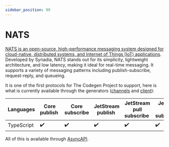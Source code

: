 ```yaml
---
sidebar_position: 99
---
```


# NATS

[NATS is an open-source, high-performance messaging system designed for cloud-native, distributed systems, and Internet of Things (IoT) applications](https://nats.io/). Developed by Synadia, NATS stands out for its simplicity, lightweight architecture, and low latency, making it ideal for real-time messaging. It supports a variety of messaging patterns including publish-subscribe, request-reply, and queueing. 

It is one of the first protocols for The Codegen Project to support, here is what is currently available through the generators ([channels](../generators/channels.md) and [client](../generators/client.md)):

| **Languages** | Core publish | Core subscribe | JetStream publish | JetStream pull subscribe | JetStream push subscription
|---|---|---|---|---|---|
| TypeScript | ✔️ | ✔️ | ✔️ | ✔️ | ✔️ |

All of this is available through [AsyncAPI](../inputs/asyncapi.md).
